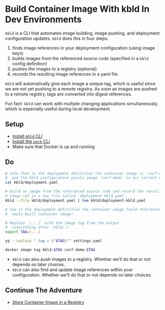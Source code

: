 # Build Container Image With kbld In Dev Environments

`kbld` is a CLI that automates image building, image pushing, and deployment configuration updates. `kbld` does this in four steps:

1. finds image references in your deployment configuration (using image keys)
2. builds images from the referenced source code (specified in a `kbld` config definition)
3. pushes the images to a registry (optional)
4. records the resulting image references in a yaml file

`kbld` will automatically give each image a unique tag, which is useful since we are not yet pushing to a remote registry. As soon as images are pushed to a remote registry, tags are converted into digest references. 

Fun fact: `kbld` can work with multiple changing applications simultaneously, which is especially useful during local development.

## Setup

* [Install `kbld` CLI](https://carvel.dev/kbld/docs/v0.36.0/install)
* [Install the `pack` CLI](https://buildpacks.io/docs/tools/pack/#pack-cli)
* Make sure that Docker is up and running

## Do

```bash
# note that in the deployment definition the container image is 'cncf-demo',
#  and the kbld configuration points image 'cncf-demo' to our current directory, which contains our source code
cat kbld/deployment.yaml

# build an image from the referenced source code and record the resulting
# image ref in a new file called `deployment-kbld.yaml`
kbld --file kbld/deployment.yaml | tee kbld/deployment-kbld.yaml

# now in the deployment definition the container image field references our
#  newly-built container image!

# Replace `[...]` with the image tag from the output
#  (everything after 'kbld:')
export TAG=[...]

yq --inplace ".tag = \"$TAG\"" settings.yaml

docker image tag kbld:$TAG cncf-demo:$TAG
```

* `kbld` can also push images to a registry. Whether we'll do that or not depends on later choices.
* `kbld` can also find and update image references within your configuration. Whether we'll do that or not depends on later choices.

## Continue The Adventure

* [Store Container Image in a Registry](../registry/README.md)
